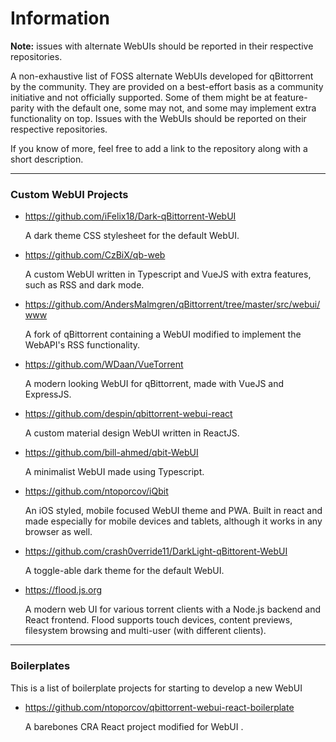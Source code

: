 # Information

**Note:** issues with alternate WebUIs should be reported in their respective repositories.

A non-exhaustive list of FOSS alternate WebUIs developed for qBittorrent by the community. They are provided on a best-effort basis as a community initiative and not officially supported. Some of them might be at feature-parity with the default one, some may not, and some may implement extra functionality on top. Issues with the WebUIs should be reported on their respective repositories.

If you know of more, feel free to add a link to the repository along with a short description.

---
### Custom WebUI Projects


- https://github.com/iFelix18/Dark-qBittorrent-WebUI

    A dark theme CSS stylesheet for the default WebUI.

- https://github.com/CzBiX/qb-web

    A custom WebUI written in Typescript and VueJS with extra features, such as RSS and dark mode.

- https://github.com/AndersMalmgren/qBittorrent/tree/master/src/webui/www

    A fork of qBittorrent containing a WebUI modified to implement the WebAPI's RSS functionality.

- https://github.com/WDaan/VueTorrent

    A modern looking WebUI for qBittorrent, made with VueJS and ExpressJS.

- https://github.com/despin/qbittorrent-webui-react

    A custom material design WebUI written in ReactJS.

- https://github.com/bill-ahmed/qbit-WebUI

    A minimalist WebUI made using Typescript.

- https://github.com/ntoporcov/iQbit

    An iOS styled, mobile focused WebUI theme and PWA. Built in react and made especially for mobile devices and tablets, although it works in any browser as well.

- https://github.com/crash0verride11/DarkLight-qBittorent-WebUI

    A toggle-able dark theme for the default WebUI.

- https://flood.js.org

    A modern web UI for various torrent clients with a Node.js backend and React frontend. Flood supports touch devices, content previews, filesystem browsing and multi-user (with different clients).

---
### Boilerplates

This is a list of boilerplate projects for starting to develop a new WebUI


- https://github.com/ntoporcov/qbittorrent-webui-react-boilerplate

    A barebones CRA React project modified for WebUI .

